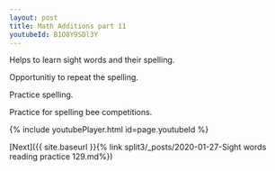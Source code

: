 ```yaml
---
layout: post
title: Math Additions part 11
youtubeId: B1O8Y9SDl3Y
---
```

 
 
Helps to learn sight words and their spelling.

Opportunitiy to repeat the spelling. 

Practice spelling. 
 
Practice for spelling bee competitions. 
 
{% include youtubePlayer.html id=page.youtubeId %}
 
 

[Next]({{ site.baseurl }}{% link  split3/_posts/2020-01-27-Sight words reading practice 129.md%})
 
